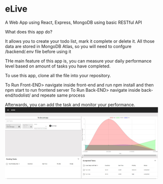 # eLive
A Web App using React, Express, MongoDB using basic RESTful API

What does this app do?

It allows you to create your todo list, mark it complete or delete it. All those data are stored in MongoDB Atlas, so you will need to confgure /backend/.env file before using it

THe main feature of this app is, you can measure your daily performance level based on amount of tasks you have completed. 

To use this app, clone all the file into your repository.

To Run Front-END>
                navigate inside front-end and run npm install and then npm start to run frontend server
To Run Back-END>
                navigate inside back-end/todolist/ and repeate same process
                
Afterwards, you can add the task and monitor your performance.
<img src="https://github.com/hprabesh/eLive/blob/master/Capture.JPG" alt="Project Image">

